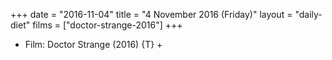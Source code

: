 +++
date = "2016-11-04"
title = "4 November 2016 (Friday)"
layout = "daily-diet"
films = ["doctor-strange-2016"]
+++


* Film: Doctor Strange (2016) {T} +
